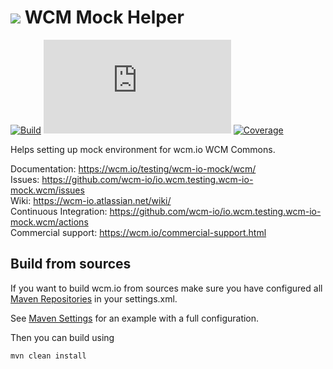 <img src="https://wcm.io/images/favicon-16@2x.png"/> WCM Mock Helper
======
[![Build](https://github.com/wcm-io/io.wcm.testing.wcm-io-mock.wcm/workflows/Build/badge.svg?branch=develop)](https://github.com/wcm-io/io.wcm.testing.wcm-io-mock.wcm/actions?query=workflow%3ABuild+branch%3Adevelop)
[![Maven Central](https://img.shields.io/maven-central/v/io.wcm/io.wcm.testing.wcm-io-mock.wcm)](https://repo1.maven.org/maven2/io/wcm/io.wcm.testing.wcm-io-mock.wcm/)
[![Coverage](https://sonarcloud.io/api/project_badges/measure?project=wcm-io_io.wcm.testing.wcm-io-mock.wcm&metric=coverage)](https://sonarcloud.io/summary/new_code?id=wcm-io_io.wcm.testing.wcm-io-mock.wcm)

Helps setting up mock environment for wcm.io WCM Commons.

Documentation: https://wcm.io/testing/wcm-io-mock/wcm/<br/>
Issues: https://github.com/wcm-io/io.wcm.testing.wcm-io-mock.wcm/issues<br/>
Wiki: https://wcm-io.atlassian.net/wiki/<br/>
Continuous Integration: https://github.com/wcm-io/io.wcm.testing.wcm-io-mock.wcm/actions<br/>
Commercial support: https://wcm.io/commercial-support.html


## Build from sources

If you want to build wcm.io from sources make sure you have configured all [Maven Repositories](https://wcm.io/maven.html) in your settings.xml.

See [Maven Settings](https://github.com/wcm-io/io.wcm.testing.wcm-io-mock.wcm/blob/develop/.maven-settings.xml) for an example with a full configuration.

Then you can build using

```
mvn clean install
```
